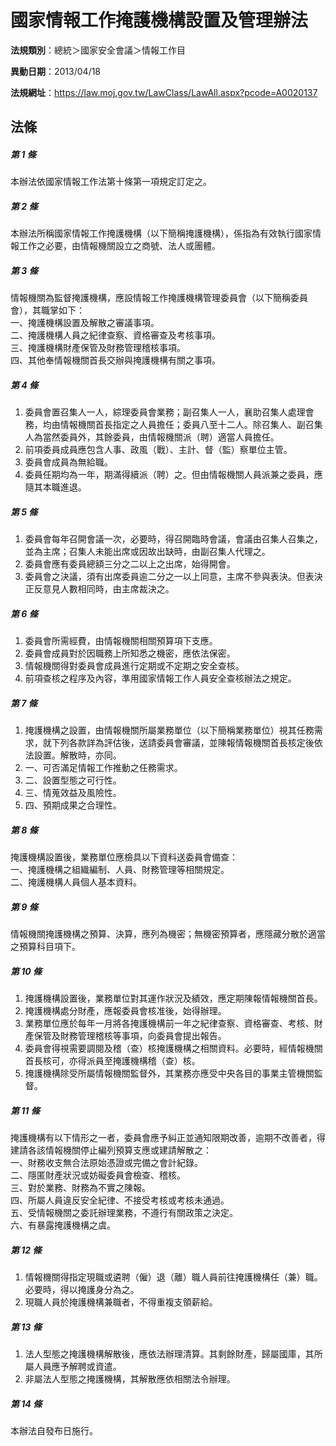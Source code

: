 # 國家情報工作掩護機構設置及管理辦法

**法規類別**：總統＞國家安全會議＞情報工作目

**異動日期**：2013/04/18  

**法規網址**：https://law.moj.gov.tw/LawClass/LawAll.aspx?pcode=A0020137





## 法條
##### 第 1 條
本辦法依國家情報工作法第十條第一項規定訂定之。

##### 第 2 條
本辦法所稱國家情報工作掩護機構（以下簡稱掩護機構），係指為有效執行國家情報工作之必要，由情報機關設立之商號、法人或團體。

##### 第 3 條
情報機關為監督掩護機構，應設情報工作掩護機構管理委員會（以下簡稱委員會），其職掌如下：  
一、掩護機構設置及解散之審議事項。  
二、掩護機構人員之紀律查察、資格審查及考核事項。  
三、掩護機構財產保管及財務管理稽核事項。  
四、其他奉情報機關首長交辦與掩護機構有關之事項。  

##### 第 4 條
1. 委員會置召集人一人，綜理委員會業務；副召集人一人，襄助召集人處理會務，均由情報機關首長指定之人員擔任；委員八至十二人。除召集人、副召集人為當然委員外，其餘委員，由情報機關派（聘）適當人員擔任。
1. 前項委員成員應包含人事、政風（戰）、主計、督（監）察單位主管。
1. 委員會成員為無給職。
1. 委員任期均為一年，期滿得續派（聘）之。但由情報機關人員派兼之委員，應隨其本職進退。

##### 第 5 條
1. 委員會每年召開會議一次，必要時，得召開臨時會議，會議由召集人召集之，並為主席；召集人未能出席或因故出缺時，由副召集人代理之。
1. 委員會應有委員總額三分之二以上之出席，始得開會。
1. 委員會之決議，須有出席委員逾二分之一以上同意，主席不參與表決。但表決正反意見人數相同時，由主席裁決之。

##### 第 6 條
1. 委員會所需經費，由情報機關相關預算項下支應。
1. 委員會成員對於因職務上所知悉之機密，應依法保密。
1. 情報機關得對委員會成員進行定期或不定期之安全查核。
1. 前項查核之程序及內容，準用國家情報工作人員安全查核辦法之規定。

##### 第 7 條
1. 掩護機構之設置，由情報機關所屬業務單位（以下簡稱業務單位）視其任務需求，就下列各款詳為評估後，送請委員會審議，並陳報情報機關首長核定後依法設置。解散時，亦同。
1. 一、可否滿足情報工作推動之任務需求。
1. 二、設置型態之可行性。
1. 三、情蒐效益及風險性。
1. 四、預期成果之合理性。

##### 第 8 條
掩護機構設置後，業務單位應檢具以下資料送委員會備查：  
一、掩護機構之組織編制、人員、財務管理等相關規定。  
二、掩護機構人員個人基本資料。  

##### 第 9 條
情報機關掩護機構之預算、決算，應列為機密；無機密預算者，應隱藏分散於適當之預算科目項下。

##### 第 10 條
1. 掩護機構設置後，業務單位對其運作狀況及績效，應定期陳報情報機關首長。
1. 掩護機構處分財產，應報委員會核准後，始得辦理。
1. 業務單位應於每年一月將各掩護機構前一年之紀律查察、資格審查、考核、財產保管及財務管理稽核等事項，向委員會提出報告。
1. 委員會得視需要調閱及稽（查）核掩護機構之相關資料。必要時，經情報機關首長核可，亦得派員至掩護機構稽（查）核。
1. 掩護機構除受所屬情報機關監督外，其業務亦應受中央各目的事業主管機關監督。

##### 第 11 條
掩護機構有以下情形之一者，委員會應予糾正並通知限期改善，逾期不改善者，得建請各該情報機關停止編列預算支應或建請解散之：  
一、財務收支無合法原始憑證或完備之會計紀錄。  
二、隱匿財產狀況或妨礙委員會檢查、稽核。  
三、對於業務、財務為不實之陳報。  
四、所屬人員違反安全紀律、不接受考核或考核未通過。  
五、受情報機關之委託辦理業務，不遵行有關政策之決定。  
六、有暴露掩護機構之虞。  

##### 第 12 條
1. 情報機關得指定現職或遴聘（僱）退（離）職人員前往掩護機構任（兼）職。必要時，得以掩護身分為之。
1. 現職人員於掩護機構兼職者，不得重複支領薪給。

##### 第 13 條
1. 法人型態之掩護機構解散後，應依法辦理清算。其剩餘財產，歸屬國庫，其所屬人員應予解聘或資遣。
1. 非屬法人型態之掩護機構，其解散應依相關法令辦理。

##### 第 14 條
本辦法自發布日施行。


